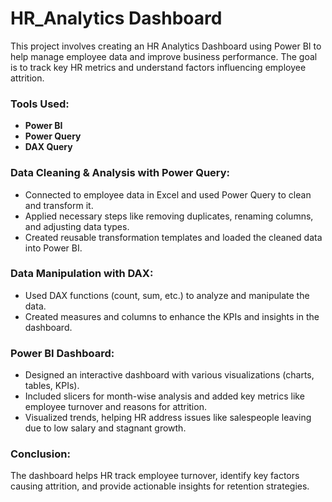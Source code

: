 
# HR_Analytics Dashboard


This project involves creating an HR Analytics Dashboard using Power BI to help manage employee data and improve business performance. The goal is to track key HR metrics and understand factors influencing employee attrition.

### Tools Used:
- **Power BI**
- **Power Query**
- **DAX Query**

### Data Cleaning & Analysis with Power Query:
- Connected to employee data in Excel and used Power Query to clean and transform it.
- Applied necessary steps like removing duplicates, renaming columns, and adjusting data types.
- Created reusable transformation templates and loaded the cleaned data into Power BI.

### Data Manipulation with DAX:
- Used DAX functions (count, sum, etc.) to analyze and manipulate the data.
- Created measures and columns to enhance the KPIs and insights in the dashboard.

### Power BI Dashboard:
- Designed an interactive dashboard with various visualizations (charts, tables, KPIs).
- Included slicers for month-wise analysis and added key metrics like employee turnover and reasons for attrition.
- Visualized trends, helping HR address issues like salespeople leaving due to low salary and stagnant growth.

### Conclusion:
The dashboard helps HR track employee turnover, identify key factors causing attrition, and provide actionable insights for retention strategies.
